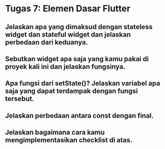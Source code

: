 # Tugas 7: Elemen Dasar Flutter

## Jelaskan apa yang dimaksud dengan stateless widget dan stateful widget dan jelaskan perbedaan dari keduanya.


## Sebutkan widget apa saja yang kamu pakai di proyek kali ini dan jelaskan fungsinya.


## Apa fungsi dari setState()? Jelaskan variabel apa saja yang dapat terdampak dengan fungsi tersebut.


## Jelaskan perbedaan antara const dengan final.


## Jelaskan bagaimana cara kamu mengimplementasikan checklist di atas.

